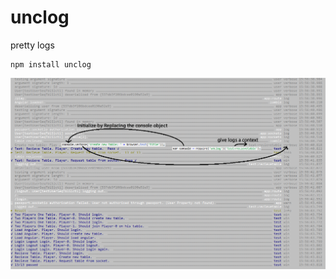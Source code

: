 # unclog

pretty logs

    npm install unclog

![screenshot][1]

[1]: https://raw.githubusercontent.com/nodeunclog/nodeunclog/master/meta/screenshot2.png

